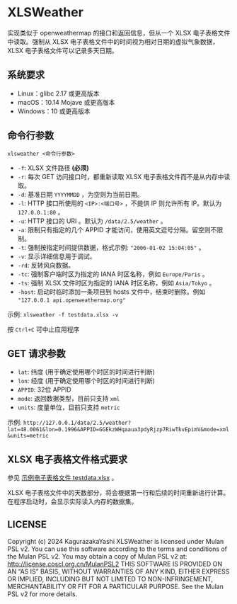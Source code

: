# XLSWeather

实现类似于 openweathermap 的接口和返回信息，但从一个 XLSX 电子表格文件中读取。强制从 XLSX 电子表格文件中的时间视为相对日期的虚拟气象数据，XLSX 电子表格文件可以记录多天日期。

## 系统要求

- Linux：glibc 2.17 或更高版本
- macOS：10.14 Mojave 或更高版本
- Windows：10 或更高版本

## 命令行参数

`xlsweather <命令行参数>`

- `-f`: XLSX 文件路径 **(必须)**
- `-r`: 每次 GET 访问接口时，都重新读取 XLSX 电子表格文件而不是从内存中读取。
- `-d`: 基准日期 `YYYYMMDD` ，为空则为当前日期。
- `-l`: HTTP 接口所使用的 `<IP>:<端口号>` ，不提供 IP 则允许所有 IP。默认为 `127.0.0.1:80` 。
- `-u`: HTTP 接口的 URI 。默认为 `/data/2.5/weather` 。
- `-a`: 限制只有指定的几个 APPID 才能访问，使用英文逗号分隔。留空则不限制。
- `-t`: 强制按指定时间提供数据，格式示例: `"2006-01-02 15:04:05"` 。
- `-v`: 显示详细信息用于调试。
- `-rd`: 反转风向数据。
- `-tc`: 强制客户端时区为指定的 IANA 时区名称，例如 `Europe/Paris` 。
- `-ts`: 强制 XLSX 文件时区为指定的 IANA 时区名称，例如 `Asia/Tokyo` 。
- `-host`: 启动时临时添加一条项目到 hosts 文件中，结束时删除。例如 `"127.0.0.1 api.openweathermap.org"`

示例: `xlsweather -f testdata.xlsx -v`

按 `Ctrl+C` 可中止应用程序

## GET 请求参数

- `lat`: 纬度 (用于确定使用哪个时区的时间进行判断)
- `lon`: 经度 (用于确定使用哪个时区的时间进行判断)
- `APPID`: 32位 APPID
- `mode`: 返回数据类型，目前只支持 `xml`
- `units`: 度量单位，目前只支持 `metric`

示例: `http://127.0.0.1/data/2.5/weather?lat=48.0061&lon=0.1996&APPID=GGEkzWHqaaua3pdyRjzp7RiwTkvEpimV&mode=xml&units=metric`

## XLSX 电子表格文件格式要求

参见 [示例电子表格文件 testdata.xlsx](testdata.xlsx) 。

XLSX 电子表格文件中的天数部分，将会根据第一行和后续的时间重新进行计算。在程序启动时，会显示实际读入内存的数据集。

## LICENSE

Copyright (c) 2024 KagurazakaYashi XLSWeather is licensed under Mulan PSL v2. You can use this software according to the terms and conditions of the Mulan PSL v2. You may obtain a copy of Mulan PSL v2 at: http://license.coscl.org.cn/MulanPSL2 THIS SOFTWARE IS PROVIDED ON AN “AS IS” BASIS, WITHOUT WARRANTIES OF ANY KIND, EITHER EXPRESS OR IMPLIED, INCLUDING BUT NOT LIMITED TO NON-INFRINGEMENT, MERCHANTABILITY OR FIT FOR A PARTICULAR PURPOSE. See the Mulan PSL v2 for more details.
